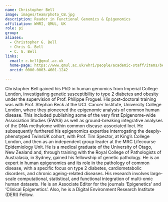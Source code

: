 ```yaml
---
name: Christopher Bell
image: images/team/photo_CB.jpg
description: Reader in Functional Genomics & Epigenomics
affiliation: WHRI, QMUL, UK
role: pi
group:
aliases:
  - Christopher G. Bell
  - Chris G. Bell
  - C. G. Bell
links:
  email: c.bell@qmul.ac.uk
  home-page: https://www.qmul.ac.uk/whri/people/academic-staff/items/bellchristopher.html
  orcid: 0000-0003-4601-1242

---
```


Christopher Bell gained his PhD in human genomics from Imperial College London, investigating genetic susceptibility to type 2 diabetes and obesity under the supervision of Prof. Philippe Froguel. His post-doctoral training was with Prof. Stephan Beck at the UCL Cancer Institute, University College London, where they pioneered the epigenomic analysis of common human disease. This included publishing some of the very first Epigenome-wide Association Studies (EWAS) as well as ground-breaking integrative analyses of the DNA methylome within common disease-associated loci. He subsequently furthered his epigenomics expertise interrogating the deeply-phenotyped TwinsUK cohort, with Prof. Tim Spector, at King’s College London, and then as an independent group leader at the MRC Lifecourse Epidemiology Unit. He is a medical graduate of the University of Otago, New Zealand and, through training with the Royal College of Pathologists of Australasia, in Sydney, gained his fellowship of genetic pathology. 
He is an expert in human epigenomics and its role in the pathology of common disease, with a specific focus on type 2 diabetes, cardiometabolic disorders, and chronic ageing-related diseases. His research involves large-scale computational, statistical, and functional integration of multi-omic human datasets.
He is an Associate Editor for the journals ‘Epigenetics’ and ‘Clinical Epigenetics’. Also, he is a Digital Environment Research Institute (DERI) Fellow.
